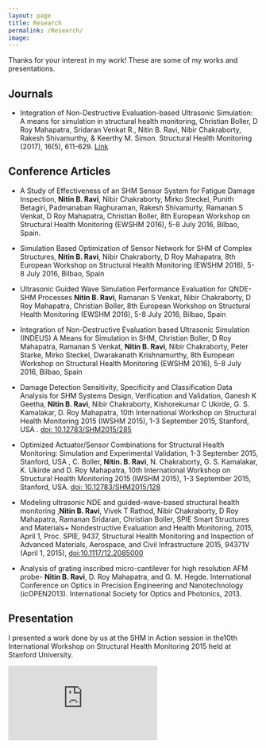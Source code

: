 ```yaml
---
layout: page
title: Research
permalink: /Research/
image: 
---
```

Thanks for your interest in my work! These are some of my works and presentations.

## Journals

* Integration of Non-Destructive Evaluation-based Ultrasonic Simulation: A means for simulation in structural health monitoring, Christian Boller, D Roy Mahapatra, Sridaran Venkat R., Nitin B. Ravi, Nibir Chakraborty, Rakesh Shivamurthy, & Keerthy M. Simon.  Structural Health Monitoring (2017), 16(5), 611-629. [Link](https://journals.sagepub.com/doi/abs/10.1177/1475921717724614)


## Conference Articles

* A Study of Effectiveness of an SHM Sensor System for Fatigue Damage Inspection, **Nitin B. Ravi**, Nibir Chakraborty, Mirko Steckel, Punith Betagiri, Padmanaban Raghuraman, Rakesh Shivamurty, Ramanan S Venkat, D Roy Mahapatra, Christian Boller, 8th European Workshop on Structural Health Monitoring (EWSHM 2016), 5-8 July 2016, Bilbao, Spain. 

* Simulation Based Optimization of Sensor Network for SHM of Complex Structures,  **Nitin B. Ravi**, Nibir Chakraborty, D Roy Mahapatra, 8th European Workshop on Structural Health Monitoring (EWSHM 2016), 5-8 July 2016, Bilbao, Spain 

* Ultrasonic Guided Wave Simulation Performance Evaluation for QNDE-SHM Processes **Nitin B. Ravi**, Ramanan S Venkat, Nibir Chakraborty,   D Roy Mahapatra, Christian Boller, 8th European Workshop on Structural Health Monitoring (EWSHM 2016), 5-8 July 2016, Bilbao, Spain

* Integration of Non-Destructive Evaluation based Ultrasonic Simulation (INDEUS) A Means for Simulation in SHM, Christian Boller, D Roy Mahapatra, Ramanan S Venkat, **Nitin B. Ravi**, Nibir Chakraborty, Peter Starke, Mirko Steckel, Dwarakanath Krishnamurthy, 8th European Workshop on Structural Health Monitoring (EWSHM 2016), 5-8 July 2016, Bilbao, Spain 

* Damage Detection Sensitivity, Specificity and Classification Data Analysis for SHM Systems Design, Verification and Validation, Ganesh K Geetha, **Nitin B. Ravi**, Nibir Chakraborty, Kishorekumar C Ukirde, G. S. Kamalakar, D. Roy Mahapatra, 10th International Workshop on Structural Health Monitoring 2015 (IWSHM 2015), 1-3 September 2015, Stanford, USA . [doi: 10.12783/SHM2015/285](http://www.dpi-proceedings.com/index.php/SHM2015/article/view/947) 

* Optimized Actuator/Sensor Combinations for Structural Health Monitoring: Simulation and Experimental Validation, 1-3 September 2015, Stanford, USA , C. Boller, **Nitin. B. Ravi**, N. Chakraborty, G. S. Kamalakar, K. Ukirde and D. Roy Mahapatra, 10th International Workshop on Structural Health Monitoring 2015 (IWSHM 2015), 1-3 September 2015, Stanford, USA. [doi: 10.12783/SHM2015/128](http://www.dpi-proceedings.com/index.php/SHM2015/article/view/790)

* Modeling ultrasonic NDE and guided-wave-based structural health monitoring ,**Nitin B. Ravi**, Vivek T Rathod, Nibir Chakraborty, D Roy Mahapatra, Ramanan Sridaran, Christian Boller, SPIE Smart Structures and Materials+ Nondestructive Evaluation and Health Monitoring, 2015, April 1, Proc. SPIE, 9437, Structural Health Monitoring and Inspection of Advanced Materials, Aerospace, and Civil Infrastructure 2015, 94371V (April 1, 2015), [doi:10.1117/12.2085000](http://dx.doi.org/10.1117/12.2085000) 

* Analysis of grating inscribed micro-cantilever for high resolution AFM probe- **Nitin B. Ravi**, D. Roy Mahapatra, and G. M. Hegde.  International Conference on Optics in Precision Engineering and Nanotechnology (icOPEN2013). International Society for Optics and Photonics, 2013. 


## Presentation

I presented a work done by us at the SHM in Action session in the10th International Workshop on Structural Health Monitoring 2015 held at Stanford University. 
<iframe src="https://www.youtube.com/embed/cSAMnEB1XYc" frameborder="0" allowfullscreen></iframe>


